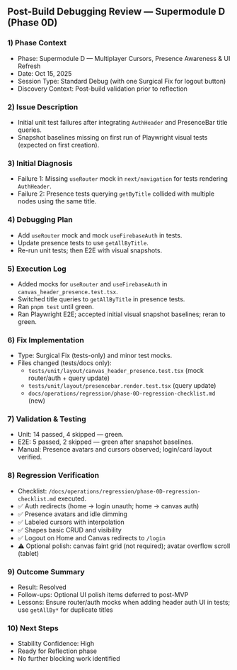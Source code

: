 ## Post-Build Debugging Review — Supermodule D (Phase 0D)

### 1) Phase Context
- Phase: Supermodule D — Multiplayer Cursors, Presence Awareness & UI Refresh
- Date: Oct 15, 2025
- Session Type: Standard Debug (with one Surgical Fix for logout button)
- Discovery Context: Post-build validation prior to reflection

### 2) Issue Description
- Initial unit test failures after integrating `AuthHeader` and PresenceBar title queries.
- Snapshot baselines missing on first run of Playwright visual tests (expected on first creation).

### 3) Initial Diagnosis
- Failure 1: Missing `useRouter` mock in `next/navigation` for tests rendering `AuthHeader`.
- Failure 2: Presence tests querying `getByTitle` collided with multiple nodes using the same title.

### 4) Debugging Plan
- Add `useRouter` mock and mock `useFirebaseAuth` in tests.
- Update presence tests to use `getAllByTitle`.
- Re-run unit tests; then E2E with visual snapshots.

### 5) Execution Log
- Added mocks for `useRouter` and `useFirebaseAuth` in `canvas_header_presence.test.tsx`.
- Switched title queries to `getAllByTitle` in presence tests.
- Ran `pnpm test` until green.
- Ran Playwright E2E; accepted initial visual snapshot baselines; reran to green.

### 6) Fix Implementation
- Type: Surgical Fix (tests-only) and minor test mocks.
- Files changed (tests/docs only):
  - `tests/unit/layout/canvas_header_presence.test.tsx` (mock router/auth + query update)
  - `tests/unit/layout/presencebar.render.test.tsx` (query update)
  - `docs/operations/regression/phase-0D-regression-checklist.md` (new)

### 7) Validation & Testing
- Unit: 14 passed, 4 skipped — green.
- E2E: 5 passed, 2 skipped — green after snapshot baselines.
- Manual: Presence avatars and cursors observed; login/card layout verified.

### 8) Regression Verification
- Checklist: `/docs/operations/regression/phase-0D-regression-checklist.md` executed.
- ✅ Auth redirects (home → login unauth; home → canvas auth)
- ✅ Presence avatars and idle dimming
- ✅ Labeled cursors with interpolation
- ✅ Shapes basic CRUD and visibility
- ✅ Logout on Home and Canvas redirects to `/login`
- ⚠️ Optional polish: canvas faint grid (not required); avatar overflow scroll (tablet)

### 9) Outcome Summary
- Result: Resolved
- Follow-ups: Optional UI polish items deferred to post-MVP
- Lessons: Ensure router/auth mocks when adding header auth UI in tests; use `getAllBy*` for duplicate titles

### 10) Next Steps
- Stability Confidence: High
- Ready for Reflection phase
- No further blocking work identified


